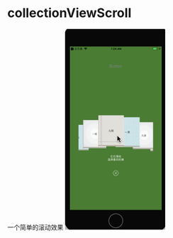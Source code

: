 # collectionViewScroll
一个简单的滚动效果
![image](https://github.com/SunAndMa/collectionViewScroll/raw/master/source/xiaoguo.gif)
